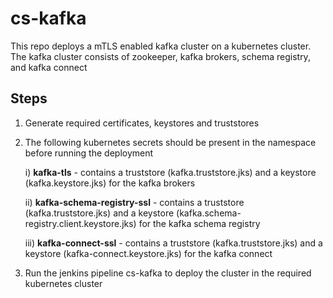 # cs-kafka
This repo deploys a mTLS enabled kafka cluster on a kubernetes cluster. The kafka cluster consists of zookeeper, kafka brokers, schema registry, and kafka connect

## Steps
1) Generate required certificates, keystores and truststores

2) The following kubernetes secrets should be present in the namespace before running the deployment

    i) **kafka-tls**
        - contains a truststore (kafka.truststore.jks) and a keystore (kafka.keystore.jks) for the kafka brokers

    ii) **kafka-schema-registry-ssl**
        - contains a truststore (kafka.truststore.jks) and a keystore (kafka.schema-registry.client.keystore.jks) for the kafka schema registry

    iii) **kafka-connect-ssl**
        - contains a truststore (kafka.truststore.jks) and a keystore (kafka-connect.keystore.jks) for the kafka connect

3) Run the jenkins pipeline cs-kafka to deploy the cluster in the required kubernetes cluster

